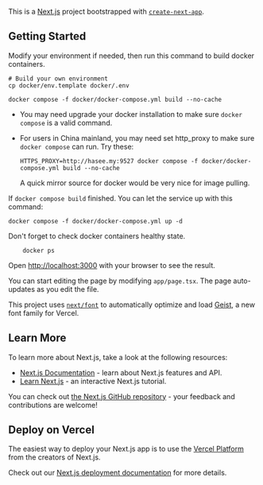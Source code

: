 This is a [Next.js](https://nextjs.org) project bootstrapped with [`create-next-app`](https://nextjs.org/docs/app/api-reference/cli/create-next-app).

## Getting Started

Modify your environment if needed, then run this command to build docker containers.
```
# Build your own environment
cp docker/env.template docker/.env

docker compose -f docker/docker-compose.yml build --no-cache
``` 
- You may need upgrade your docker installation to make sure `docker compose` is a valid command.

- For users in China mainland, you may need set http_proxy to make sure `docker compose` can run. Try these:
    ```
    HTTPS_PROXY=http://hasee.my:9527 docker compose -f docker/docker-compose.yml build --no-cache
    ```
    A quick mirror source for docker would be very nice for image pulling.
 

If `docker compose build` finished. You can let the service up with this command:
```
docker compose -f docker/docker-compose.yml up -d
```
Don't forget to check docker containers healthy state.
```
    docker ps
```


Open [http://localhost:3000](http://localhost:3000) with your browser to see the result.

You can start editing the page by modifying `app/page.tsx`. The page auto-updates as you edit the file.

This project uses [`next/font`](https://nextjs.org/docs/app/building-your-application/optimizing/fonts) to automatically optimize and load [Geist](https://vercel.com/font), a new font family for Vercel.

## Learn More

To learn more about Next.js, take a look at the following resources:

- [Next.js Documentation](https://nextjs.org/docs) - learn about Next.js features and API.
- [Learn Next.js](https://nextjs.org/learn) - an interactive Next.js tutorial.

You can check out [the Next.js GitHub repository](https://github.com/vercel/next.js) - your feedback and contributions are welcome!

## Deploy on Vercel

The easiest way to deploy your Next.js app is to use the [Vercel Platform](https://vercel.com/new?utm_medium=default-template&filter=next.js&utm_source=create-next-app&utm_campaign=create-next-app-readme) from the creators of Next.js.

Check out our [Next.js deployment documentation](https://nextjs.org/docs/app/building-your-application/deploying) for more details.
